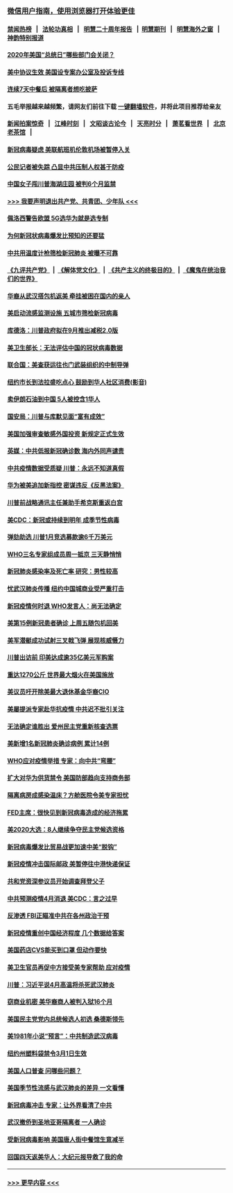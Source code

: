 ### [微信用户指南，使用浏览器打开体验更佳](https://github.com/gfw-breaker/banned-news1/blob/master/indexes/wechat-guide.md?t=0)
#### [禁闻热榜](热点新闻.md?t=0)  &nbsp;&nbsp;|&nbsp;&nbsp; [法轮功真相](https://github.com/gfw-breaker/truth/blob/master/README.md?t=0) &nbsp;&nbsp;|&nbsp;&nbsp; [明慧二十周年报告](https://github.com/gfw-breaker/mh-reports/blob/master/README.md?t=0) &nbsp;&nbsp;|&nbsp;&nbsp;[明慧期刊](https://github.com/gfw-breaker/mh-qikan) &nbsp;&nbsp;|&nbsp;&nbsp; [明慧海外之窗](https://github.com/gfw-breaker/mh-news/blob/master/README.md?t=0) &nbsp;&nbsp;|&nbsp;&nbsp; [神韵特别报道](https://github.com/gfw-breaker/mh-news/blob/master/shenyun.md?t=0)
#### [2020年美国“总统日”哪些部门会关闭？](../pages/nsc412/n11870148.md?t=02151102) 
#### [美中协议生效 美国设专案办公室及投诉专线](../pages/nsc412/n11870266.md?t=02151102) 
#### [连续7天中餐后 被隔离者想吃披萨](../pages/nsc412/n11870243.md?t=02151102) 
#### 五毛举报越来越频繁，请网友们前往下载 [一键翻墙软件](https://github.com/gfw-breaker/ssr-accounts)，并将此项目推荐给亲友
#### [新闻拍案惊奇](https://github.com/gfw-breaker/banned-news1/blob/master/pages/link4.md) &nbsp;&nbsp;|&nbsp;&nbsp; [江峰时刻](https://github.com/gfw-breaker/banned-news1/blob/master/pages/link4.md) &nbsp;&nbsp;|&nbsp;&nbsp; [文昭谈古论今](https://github.com/gfw-breaker/banned-news1/blob/master/pages/link4.md) &nbsp;&nbsp;|&nbsp;&nbsp; [天亮时分](https://github.com/gfw-breaker/banned-news1/blob/master/pages/link4.md) &nbsp;&nbsp;|&nbsp;&nbsp; [萧茗看世界](https://github.com/gfw-breaker/banned-news1/blob/master/pages/link4.md) &nbsp;&nbsp;|&nbsp;&nbsp; [北京老茶馆](https://github.com/gfw-breaker/banned-news1/blob/master/pages/link4.md) &nbsp;&nbsp;|&nbsp;&nbsp; 
#### [新冠病毒疑虑 美联航班机伦敦机场被暂停入关](../pages/nsc412/n11870015.md?t=02151102) 
#### [公民记者被失踪 凸显中共压制人权甚于防疫](../pages/nsc412/n11870042.md?t=02151102) 
#### [中国女子闯川普海湖庄园 被判6个月监禁](../pages/nsc412/n11869919.md?t=02151102) 
#### [>>> 我要声明退出共产党、共青团、少年队 <<<](https://github.com/begood0513/goodnews/blob/master/quit/letter.md) 
#### [佩洛西警告欧盟 5G选华为就是选专制](../pages/nsc412/n11869898.md?t=02151102) 
#### [为何新冠状病毒爆发比预知的还要猛](../pages/nsc412/n11869828.md?t=02151102) 
#### [中共用温度计枪筛检新冠肺炎 被曝不可靠](../pages/nsc412/n11869707.md?t=02151102) 
#### [《九评共产党》](https://github.com/begood0513/9ping.md/blob/master/README.md) &nbsp;|&nbsp; [《解体党文化》](../../../../jtdwh.md/blob/master/README.md)  &nbsp;|&nbsp; [《共产主义的终极目的》](../../../../gczydzjmd.md/blob/master/README.md) &nbsp;|&nbsp; [《魔鬼在统治我们的世界》](../../../../mgztzwmdsj.md/blob/master/README.md) 
#### [华裔从武汉搭包机返美 牵挂被困在国内的亲人](../pages/nsc412/n11869711.md?t=02151102) 
#### [美启动流感监测设施 五城市筛检新冠病毒](../pages/nsc412/n11869689.md?t=02151102) 
#### [库德洛：川普政府拟在9月推出减税2.0版](../pages/nsc412/n11869627.md?t=02151102) 
#### [美卫生部长：无法评估中国的冠状病毒数据](../pages/nsc412/n11869301.md?t=02151102) 
#### [联合国：美查获运往也门武装组织的中制导弹](../pages/nsc412/n11868677.md?t=02151102) 
#### [纽约市长到法拉盛吃点心  鼓励到华人社区消费(影音)](../pages/nsc412/n11868197.md?t=02151102) 
#### [卖伊朗石油到中国  5人被控含1华人](../pages/nsc412/n11867988.md?t=02151102) 
#### [国安局：川普与库默见面“富有成效”](../pages/nsc412/n11867976.md?t=02151102) 
#### [美国加强审查敏感外国投资 新规定正式生效](../pages/nsc412/n11868041.md?t=02151102) 
#### [英媒：中共低报新冠确诊数 海内外同声谴责](../pages/nsc412/n11867421.md?t=02151102) 
#### [中共疫情数据受质疑 川普：永远不知道真假](../pages/nsc412/n11867195.md?t=02151102) 
#### [华为被美追加新指控 密谋违反《反黑法案》](../pages/nsc412/n11867191.md?t=02151102) 
#### [川普前战略通讯主任兼助手希克斯重返白宫](../pages/nsc412/n11867104.md?t=02151102) 
#### [美CDC：新冠或持续到明年 成季节性病毒](../pages/nsc412/n11867279.md?t=02151102) 
#### [弹劾助选 川普1月竞选募款逾6千万美元](../pages/nsc412/n11866950.md?t=02151102) 
#### [WHO三名专家组成员周一抵京 三天静悄悄](../pages/nsc412/n11866947.md?t=02151102) 
#### [新冠肺炎感染率及死亡率 研究：男性较高](../pages/nsc412/n11866956.md?t=02151102) 
#### [忧武汉肺炎传播 纽约中国城商业受严重打击](../pages/nsc412/n11866902.md?t=02151102) 
#### [新冠疫情何时退 WHO发言人：尚无法确定](../pages/nsc412/n11866864.md?t=02151102) 
#### [美第15例新冠患者确诊 上周五随包机回美](../pages/nsc412/n11866852.md?t=02151102) 
#### [美军潜艇成功试射三叉戟飞弹 展现核威慑力](../pages/nsc412/n11866046.md?t=02151102) 
#### [川普出访前 印美达成逾35亿美元军购案](../pages/nsc412/n11865444.md?t=02151102) 
#### [重达1270公斤 世界最大烟火在美国施放](../pages/nsc412/n11865198.md?t=02151102) 
#### [美议员吁开除美最大退休基金华裔CIO](../pages/nsc412/n11865230.md?t=02151102) 
#### [美屡提派专家赴华抗疫情 中共迟不批引关注](../pages/nsc412/n11864719.md?t=02151102) 
#### [无法确定谁胜出 爱州民主党重新核查选票](../pages/nsc412/n11864830.md?t=02151102) 
#### [美新增1名新冠肺炎确诊病例 累计14例](../pages/nsc412/n11864893.md?t=02151102) 
#### [WHO应对疫情举措 专家：向中共“弯腰”](../pages/nsc412/n11864727.md?t=02151102) 
#### [扩大对华为供货禁令 美国防部趋向支持商务部](../pages/nsc412/n11864773.md?t=02151102) 
#### [隔离病房成感染温床？方舱医院令美专家担忧](../pages/nsc412/n11864575.md?t=02151102) 
#### [FED主席：很快见到新冠病毒造成的经济拖累](../pages/nsc412/n11864507.md?t=02151102) 
#### [美2020大选：8人继续争夺民主党候选资格](../pages/nsc412/n11864327.md?t=02151102) 
#### [新冠病毒爆发比贸易战更加速中美“脱钩”](../pages/nsc412/n11864470.md?t=02151102) 
#### [新冠疫情冲击国际邮政 美暂停往中港快递保证](../pages/nsc412/n11864207.md?t=02151102) 
#### [共和党资深参议员开始调查拜登父子](../pages/nsc412/n11863984.md?t=02151102) 
#### [中共预测疫情4月消退 美CDC：言之过早](../pages/nsc412/n11864310.md?t=02151102) 
#### [反渗透 FBI正瞄准中共在各州政治干预](../pages/nsc412/n11864300.md?t=02151102) 
#### [新冠疫情重创中国经济程度 几个数据给答案](../pages/nsc412/n11864203.md?t=02151102) 
#### [美国药店CVS能买到口罩 但动作要快](../pages/nsc412/n11862438.md?t=02151102) 
#### [美卫生官员再促中方接受美专家帮助 应对疫情](../pages/nsc412/n11864043.md?t=02151102) 
#### [川普：习近平说4月高温将杀死武汉肺炎](../pages/nsc412/n11860814.md?t=02151102) 
#### [窃商业机密 美华裔商人被判入狱16个月](../pages/nsc412/n11863911.md?t=02151102) 
#### [美国民主党党内总统候选人初选 桑德斯领先](../pages/nsc412/n11863475.md?t=02151102) 
#### [美1981年小说“预言”：中共制造武汉病毒](../pages/nsc412/n11863306.md?t=02151102) 
#### [纽约州塑料袋禁令3月1日生效](../pages/nsc412/n11862832.md?t=02151102) 
#### [美国人口普查  问哪些问题？](../pages/nsc412/n11862808.md?t=02151102) 
#### [美国季节性流感与武汉肺炎的差异 一文看懂](../pages/nsc412/n11862428.md?t=02151102) 
#### [新冠病毒冲击 专家：让外界看清了中共](../pages/nsc412/n11862280.md?t=02151102) 
#### [武汉撤侨到圣地亚哥隔离者 一人确诊](../pages/nsc412/n11862460.md?t=02151102) 
#### [受新冠病毒影响 美国唐人街中餐馆生意减半](../pages/nsc412/n11861940.md?t=02151102) 
#### [回国四天返美华人：大纪元报导救了我的命](../pages/nsc412/n11862181.md?t=02151102) 

----
#### [ >>> 更早内容 <<< ](../indexes/nsc412-earlier.md)
